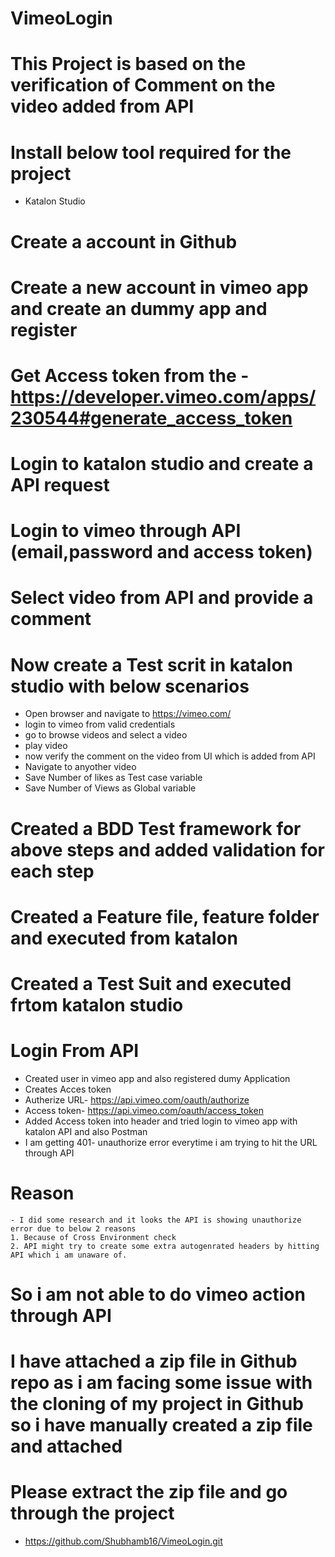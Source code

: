# VimeoLogin
# This Project is based on the verification of Comment on the video added from API
# Install below tool required for the project
   - Katalon Studio
# Create a account in Github
# Create a new account in vimeo app and create an dummy app and register
# Get Access token from the -https://developer.vimeo.com/apps/230544#generate_access_token
# Login to katalon studio and create a API request
# Login to vimeo through API (email,password and access token)
# Select video from API and provide a comment
# Now create a Test scrit in katalon studio with below scenarios
   - Open browser and navigate to https://vimeo.com/
   - login to vimeo from valid credentials
   - go to browse videos and select a video
   - play video 
   - now verify the comment on the video from UI which is added from API
   - Navigate to anyother video
   - Save Number of likes as Test case variable
   - Save Number of Views as Global variable
# Created a BDD Test framework for above steps and added validation for each step
# Created a Feature file, feature folder and executed from katalon
# Created a Test Suit and executed frtom katalon studio

# Login From API
   - Created user in vimeo app and also registered dumy Application
   - Creates Acces token
   -  Autherize URL- https://api.vimeo.com/oauth/authorize
   -  Access token- https://api.vimeo.com/oauth/access_token
   -  Added Access token into header and tried login to vimeo app with katalon API and also Postman
   -  I am getting 401- unauthorize error everytime i am trying to hit the URL through API
 # Reason
    - I did some research and it looks the API is showing unauthorize error due to below 2 reasons
    1. Because of Cross Environment check
    2. API might try to create some extra autogenrated headers by hitting API which i am unaware of.
# So i am not able to do vimeo action through API
# I have attached a zip file in Github repo as i am facing some issue with the cloning of my project in Github so i have manually created a zip file and attached
# Please extract the zip file and go through the project
 - https://github.com/Shubhamb16/VimeoLogin.git
